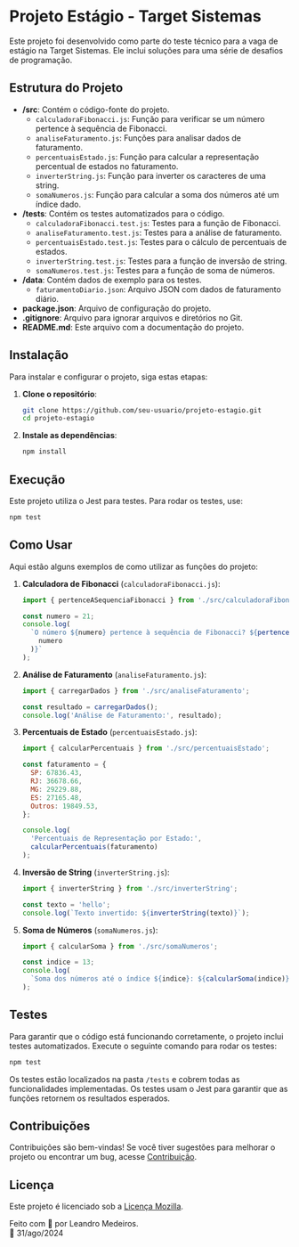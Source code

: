 # Projeto Estágio - Target Sistemas

Este projeto foi desenvolvido como parte do teste técnico para a vaga de estágio na Target Sistemas. Ele inclui soluções para uma série de desafios de programação.

## Estrutura do Projeto

- **/src**: Contém o código-fonte do projeto.
  - `calculadoraFibonacci.js`: Função para verificar se um número pertence à sequência de Fibonacci.
  - `analiseFaturamento.js`: Funções para analisar dados de faturamento.
  - `percentuaisEstado.js`: Função para calcular a representação percentual de estados no faturamento.
  - `inverterString.js`: Função para inverter os caracteres de uma string.
  - `somaNumeros.js`: Função para calcular a soma dos números até um índice dado.
- **/tests**: Contém os testes automatizados para o código.
  - `calculadoraFibonacci.test.js`: Testes para a função de Fibonacci.
  - `analiseFaturamento.test.js`: Testes para a análise de faturamento.
  - `percentuaisEstado.test.js`: Testes para o cálculo de percentuais de estados.
  - `inverterString.test.js`: Testes para a função de inversão de string.
  - `somaNumeros.test.js`: Testes para a função de soma de números.
- **/data**: Contém dados de exemplo para os testes.
  - `faturamentoDiario.json`: Arquivo JSON com dados de faturamento diário.
- **package.json**: Arquivo de configuração do projeto.
- **.gitignore**: Arquivo para ignorar arquivos e diretórios no Git.
- **README.md**: Este arquivo com a documentação do projeto.

## Instalação

Para instalar e configurar o projeto, siga estas etapas:

1. **Clone o repositório**:

   ```bash
   git clone https://github.com/seu-usuario/projeto-estagio.git
   cd projeto-estagio
   ```

2. **Instale as dependências**:

   ```bash
   npm install
   ```

## Execução

Este projeto utiliza o Jest para testes. Para rodar os testes, use:

```bash
npm test
```

## Como Usar

Aqui estão alguns exemplos de como utilizar as funções do projeto:

1. **Calculadora de Fibonacci** (`calculadoraFibonacci.js`):

   ```javascript
   import { pertenceASequenciaFibonacci } from './src/calculadoraFibonacci';

   const numero = 21;
   console.log(
     `O número ${numero} pertence à sequência de Fibonacci? ${pertenceASequenciaFibonacci(
       numero
     )}`
   );
   ```

2. **Análise de Faturamento** (`analiseFaturamento.js`):

   ```javascript
   import { carregarDados } from './src/analiseFaturamento';

   const resultado = carregarDados();
   console.log('Análise de Faturamento:', resultado);
   ```

3. **Percentuais de Estado** (`percentuaisEstado.js`):

   ```javascript
   import { calcularPercentuais } from './src/percentuaisEstado';

   const faturamento = {
     SP: 67836.43,
     RJ: 36678.66,
     MG: 29229.88,
     ES: 27165.48,
     Outros: 19849.53,
   };

   console.log(
     'Percentuais de Representação por Estado:',
     calcularPercentuais(faturamento)
   );
   ```

4. **Inversão de String** (`inverterString.js`):

   ```javascript
   import { inverterString } from './src/inverterString';

   const texto = 'hello';
   console.log(`Texto invertido: ${inverterString(texto)}`);
   ```

5. **Soma de Números** (`somaNumeros.js`):

   ```javascript
   import { calcularSoma } from './src/somaNumeros';

   const indice = 13;
   console.log(
     `Soma dos números até o índice ${indice}: ${calcularSoma(indice)}`
   );
   ```

## Testes

Para garantir que o código está funcionando corretamente, o projeto inclui testes automatizados. Execute o seguinte comando para rodar os testes:

```bash
npm test
```

Os testes estão localizados na pasta `/tests` e cobrem todas as funcionalidades implementadas. Os testes usam o Jest para garantir que as funções retornem os resultados esperados.

## Contribuições

Contribuições são bem-vindas! Se você tiver sugestões para melhorar o projeto ou encontrar um bug, acesse [Contribuição](CONTRIBUICAO.md).

## Licença

Este projeto é licenciado sob a [Licença Mozilla](LICENSE).

Feito com 💖 por Leandro Medeiros.  
📅 31/ago/2024
